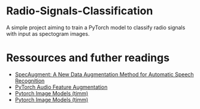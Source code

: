 # Radio-Signals-Classification
A simple project aiming to train a PyTorch model to classify radio signals with input as spectogram images.


# Ressources and futher readings
- [SpecAugment: A New Data Augmentation Method for Automatic Speech Recognition](https://research.google/blog/specaugment-a-new-data-augmentation-method-for-automatic-speech-recognition/)
- [PyTorch Audio Feature Augmentation](https://pytorch.org/audio/master/tutorials/audio_feature_augmentation_tutorial.html)
- [Pytorch Image Models (timm)](https://timm.fast.ai/)
- [Pytorch Image Models (timm)](https://github.com/huggingface/pytorch-image-models)
